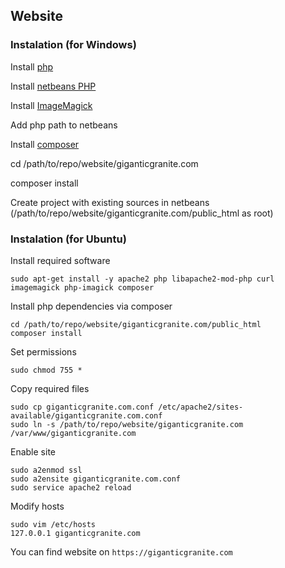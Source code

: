 ## Website
### Instalation (for Windows)
Install [php](http://windows.php.net/download#php-7.1)

Install [netbeans PHP](https://netbeans.org/downloads/)

Install [ImageMagick](https://www.imagemagick.org/script/download.php)

Add php path to netbeans

Install [composer](https://getcomposer.org/download/)

cd /path/to/repo/website/giganticgranite.com

composer install

Create project with existing sources in netbeans (/path/to/repo/website/giganticgranite.com/public_html as root)

### Instalation (for Ubuntu)
Install required software
```
sudo apt-get install -y apache2 php libapache2-mod-php curl imagemagick php-imagick composer
```
Install php dependencies via composer
```
cd /path/to/repo/website/giganticgranite.com/public_html
composer install
```
Set permissions
```
sudo chmod 755 *
```
Copy required files
```
sudo cp giganticgranite.com.conf /etc/apache2/sites-available/giganticgranite.com.conf
sudo ln -s /path/to/repo/website/giganticgranite.com /var/www/giganticgranite.com
```
Enable site
```
sudo a2enmod ssl
sudo a2ensite giganticgranite.com.conf
sudo service apache2 reload
```
Modify hosts
```
sudo vim /etc/hosts
127.0.0.1 giganticgranite.com
```
You can find website on ```https://giganticgranite.com```
